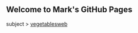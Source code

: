 ## Welcome to Mark's GitHub Pages
subject > 
[vegetablesweb](https://fuzhaoching.github.io/vegetablesweb/)
